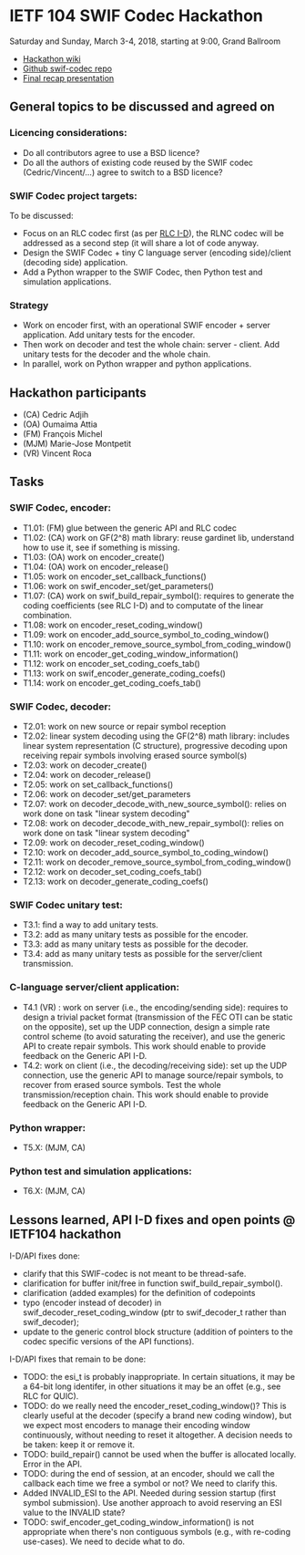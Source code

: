 # IETF 104 SWIF Codec Hackathon

Saturday and Sunday, March 3-4, 2018, starting at 9:00, Grand Ballroom

* [Hackathon wiki](https://trac.ietf.org/trac/ietf/meeting/wiki/104hackathon)    
* [Github swif-codec repo](https://github.com/irtf-nwcrg/swif-codec)    
* [Final recap presentation](https://github.com/irtf-nwcrg/rg-materials/blob/master/ietf104-2019-03/swif-codec-hackathon-presentation.pdf)


## General topics to be discussed and agreed on

### Licencing considerations:
* Do all contributors agree to use a BSD licence?
* Do all the authors of existing code reused by the SWIF codec (Cedric/Vincent/...) agree to switch to a BSD licence?

### SWIF Codec project targets:
To be discussed:
* Focus on an RLC codec first (as per [RLC I-D](https://datatracker.ietf.org/doc/draft-ietf-tsvwg-rlc-fec-scheme/)), the RLNC codec will be addressed as a second step (it will share a lot of code anyway.
* Design the SWIF Codec + tiny C language server (encoding side)/client (decoding side) application.
* Add a Python wrapper to the SWIF Codec, then Python test and simulation applications.

### Strategy
* Work on encoder first, with an operational SWIF encoder + server application. Add unitary tests for the encoder.
* Then work on decoder and test the whole chain: server - client. Add unitary tests for the decoder and the whole chain.
* In parallel, work on Python wrapper and python applications.

## Hackathon participants

* (CA) Cedric Adjih
* (OA) Oumaima Attia
* (FM) François Michel
* (MJM) Marie-Jose Montpetit
* (VR) Vincent Roca

## Tasks

### SWIF Codec, encoder:
* T1.01: (FM) glue between the generic API and RLC codec
* T1.02: (CA) work on GF(2^8) math library: reuse gardinet lib, understand how to use it, see if something is missing.
* T1.03: (OA) work on encoder_create()
* T1.04: (OA) work on encoder_release()
* T1.05: work on encoder_set_callback_functions()
* T1.06: work on swif_encoder_set/get_parameters()
* T1.07: (CA) work on swif_build_repair_symbol(): requires to generate the coding coefficients (see RLC I-D) and to computate of the linear combination.
* T1.08: work on encoder_reset_coding_window()
* T1.09: work on encoder_add_source_symbol_to_coding_window()
* T1.10: work on encoder_remove_source_symbol_from_coding_window()
* T1.11: work on encoder_get_coding_window_information()
* T1.12: work on encoder_set_coding_coefs_tab()
* T1.13: work on swif_encoder_generate_coding_coefs()
* T1.14: work on encoder_get_coding_coefs_tab()

### SWIF Codec, decoder:
* T2.01: work on new source or repair symbol reception
* T2.02: linear system decoding using the GF(2^8) math library: includes linear system representation (C structure), progressive decoding upon receiving repair symbols involving erased source symbol(s)
* T2.03: work on decoder_create()
* T2.04: work on decoder_release()
* T2.05: work on set_callback_functions()
* T2.06: work on decoder_set/get_parameters
* T2.07: work on decoder_decode_with_new_source_symbol(): relies on work done on task "linear system decoding"
* T2.08: work on decoder_decode_with_new_repair_symbol(): relies on work done on task "linear system decoding"
* T2.09: work on decoder_reset_coding_window()
* T2.10: work on decoder_add_source_symbol_to_coding_window()
* T2.11: work on decoder_remove_source_symbol_from_coding_window()
* T2.12: work on decoder_set_coding_coefs_tab()
* T2.13: work on decoder_generate_coding_coefs()

### SWIF Codec unitary test:
* T3.1: find a way to add unitary tests.
* T3.2: add as many unitary tests as possible for the encoder.
* T3.3: add as many unitary tests as possible for the decoder.
* T3.4: add as many unitary tests as possible for the server/client transmission.

### C-language server/client application:
* T4.1 (VR) : work on server (i.e., the encoding/sending side): requires to design a trivial packet format (transmission of the FEC OTI can be static on the opposite), set up the UDP connection, design a simple rate control scheme (to avoid saturating the receiver), and use the generic API to create repair symbols. This work should enable to provide feedback on the Generic API I-D.
* T4.2: work on client (i.e., the decoding/receiving side): set up the UDP connection, use the generic API to manage source/repair symbols, to recover from erased source symbols. Test the whole transmission/reception chain. This work should enable to provide feedback on the Generic API I-D.

### Python wrapper:
* T5.X: (MJM, CA)

### Python test and simulation applications:
* T6.X: (MJM, CA)


## Lessons learned, API I-D fixes and open points @ IETF104 hackathon

I-D/API fixes done:

* clarify that this SWIF-codec is not meant to be thread-safe.
* clarification for buffer init/free in function swif_build_repair_symbol().
* clarification (added examples) for the definition of codepoints
* typo (encoder instead of decoder) in swif_decoder_reset_coding_window (ptr to swif_decoder_t rather than swif_decoder);
* update to the generic control block structure (addition of pointers to the codec specific versions of the API functions).


I-D/API fixes that remain to be done:

* TODO: the esi_t is probably inappropriate. In certain situations, it may be a 64-bit long identifer, in other situations it may be an offet (e.g., see RLC for QUIC).
* TODO: do we really need the encoder_reset_coding_window()? This is clearly useful at the decoder (specify a brand new coding window), but we expect most encoders to manage their encoding window continuously, without needing to reset it altogether. A decision needs to be taken: keep it or remove it.
* TODO: build_repair() cannot be used when the buffer is allocated locally. Error in the API.
* TODO: during the end of session, at an encoder, should we call the callback each time we free a symbol or not? We need to clarify this.
* Added INVALID_ESI to the API. Needed during session startup (first symbol submission). Use another approach to avoid reserving an ESI value to the INVALID state?
* TODO: swif_encoder_get_coding_window_information() is not appropriate when there's non contiguous symbols (e.g., with re-coding use-cases). We need to decide what to do.
